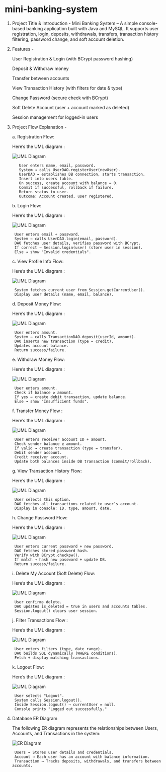 # mini-banking-system

1. Project Title & Introduction - 
Mini Banking System – A simple console-based banking application built with Java and MySQL. It supports user registration, login, deposits, withdrawals, transfers, transaction history filtering, password change, and soft account deletion.

2. Features -

    User Registration & Login (with BCrypt password hashing)
    
    Deposit & Withdraw money
    
    Transfer between accounts
    
    View Transaction History (with filters for date & type)
    
    Change Password (secure check with BCrypt)
    
    Soft Delete Account (user + account marked as deleted)
    
    Session management for logged-in users

3. Project Flow Explanation -

    a. Registration Flow:
   
  	Here’s the UML diagram :
   
   ![UML Diagram](images/register_account.png)
   
   	
          User enters name, email, password.
          System → calls UserDAO.registerUser(newUser).
          UserDAO → establishes DB connection, starts transaction.
          Insert into users table.
          On success, create account with balance = 0.
          Commit if successful, rollback if failure.
          Return status to user.
          Outcome: Account created, user registered.
      
    b. Login Flow:

   	Here’s the UML diagram :
   
    ![UML Diagram](images/login_account.png)
   
        User enters email + password.
        System → calls UserDAO.login(email, password).
        DAO fetches user details, verifies password with BCrypt.
        If correct → Session.login(user) (store user in session).
        Else → show "Invalid credentials".

   c. View Profile Info Flow:

   Here’s the UML diagram :
   
   ![UML Diagram](images/view_profile_info.png)

        System fetches current user from Session.getCurrentUser().
        Display user details (name, email, balance).

   d. Deposit Money Flow:

   Here’s the UML diagram :
   
   ![UML Diagram](images/deposite_amount.png)

        User enters amount.
        System → calls TransactionDAO.deposit(userId, amount).
        DAO inserts new transaction (type = credit).
        Updates account balance.
        Return success/failure.

   e. Withdraw Money Flow:

   Here’s the UML diagram :
   
   ![UML Diagram](images/withdrow_amount.png)

   		User enters amount.
		Check if balance ≥ amount.
		If yes → create debit transaction, update balance.
		Else → show "Insufficient funds".

   f. Transfer Money Flow :

	Here’s the UML diagram :
   
   ![UML Diagram](images/transfer_money.png)
   
   		User enters receiver account ID + amount.
		Check sender balance ≥ amount.
		If valid → create transaction (type = transfer).		
		Debit sender account.		
		Credit receiver account.		
		Update both balances inside DB transaction (commit/rollback).

	g. View Transaction History Flow:

	Here’s the UML diagram :
   
   ![UML Diagram](images/transaction_histry.png)

		User selects this option.
		DAO fetches all transactions related to user’s account.
		Display in console: ID, type, amount, date.

	h. Change Password Flow:

	Here’s the UML diagram :
   
   ![UML Diagram](images/change_password.png)

		User enters current password + new password.
		DAO fetches stored password hash.
		Verify with BCrypt.checkpw().		
		If match → hash new password + update DB.		
		Return success/failure.

   i. Delete My Account (Soft Delete) Flow:

   	Here’s the UML diagram :
   
   ![UML Diagram](images/delete_account.png)

   		User confirms delete.
		DAO updates is_deleted = true in users and accounts tables.
		Session.logout() clears user session.

	j. Filter Transactions Flow :

	Here’s the UML diagram :
   
   ![UML Diagram](images/transaction_filter.png)

		User enters filters (type, date range).
		DAO builds SQL dynamically (WHERE conditions).
		Fetch + display matching transactions.

	k.  Logout Flow:

	Here’s the UML diagram :
   
   ![UML Diagram](images/logout.png)

		User selects "Logout".
		System calls Session.logout().
		Inside Session.logout() → currentUser = null.
		Console prints "Logged out successfully."

4. Database ER Diagram

	The following ER diagram represents the relationships between Users, Accounts, and Transactions in the system:

 	![ER Diagram](images/er_digram.png)

		Users → Stores user details and credentials.
		Account → Each user has an account with balance information.
		Transaction → Tracks deposits, withdrawals, and transfers between accounts.

